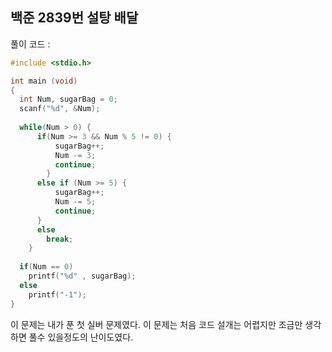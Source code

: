 ## 백준 2839번 설탕 배달

풀이 코드 :

```c
#include <stdio.h>

int main (void)
{
  int Num, sugarBag = 0;
  scanf("%d", &Num);
  
  while(Num > 0) {
      if(Num >= 3 && Num % 5 != 0) {
          sugarBag++;
          Num -= 3;
          continue;
        }
      else if (Num >= 5) {
          sugarBag++;
          Num -= 5;
          continue;
      }
      else
        break;
    }
  
  if(Num == 0)
    printf("%d" , sugarBag);
  else 
    printf("-1"); 
}
```

이 문제는 내가 푼 첫 실버 문제였다. 이 문제는 처음 코드 설개는 어렵지만 조금만 생각하면 풀수 있을정도의 난이도였다.
